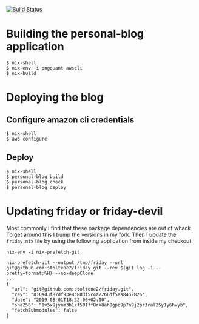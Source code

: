 
[![Build Status](https://travis-ci.org/stoltene2/blog.svg)](https://travis-ci.org/stoltene2/blog)

# Building the personal-blog application

```
$ nix-shell
$ nix-env -i pngquant awscli
$ nix-build
```

# Deploying the blog

## Configure amazon cli credentials

```
$ nix-shell
$ aws configure
```

## Deploy

```
$ nix-shell
$ personal-blog build
$ personal-blog check
$ personal-blog deploy
```

# Updating friday or friday-devil

Most commonly I find that these package dependencies are out of
whack. To get around this I bump the versions in my fork. Then I
update the `friday.nix` file by using the following application from
inside my checkout.

```shell
nix-env -i nix-prefetch-git

nix-prefetch-git --output /tmp/friday --url git@github.com:stoltene2/friday.git --rev $(git log -1 --pretty=format:%H) --no-deepClone
...
{
  "url": "git@github.com:stoltene2/friday.git",
  "rev": "810ad3f87df93e8c883f5c4a2266df5aa8452826",
  "date": "2019-08-01T18:32:06+02:00",
  "sha256": "1v5x9jynm3h1zf501ff8rk8ah8gpc9p7n9j2pr3ral25y1y6hvyb",
  "fetchSubmodules": false
}

```

